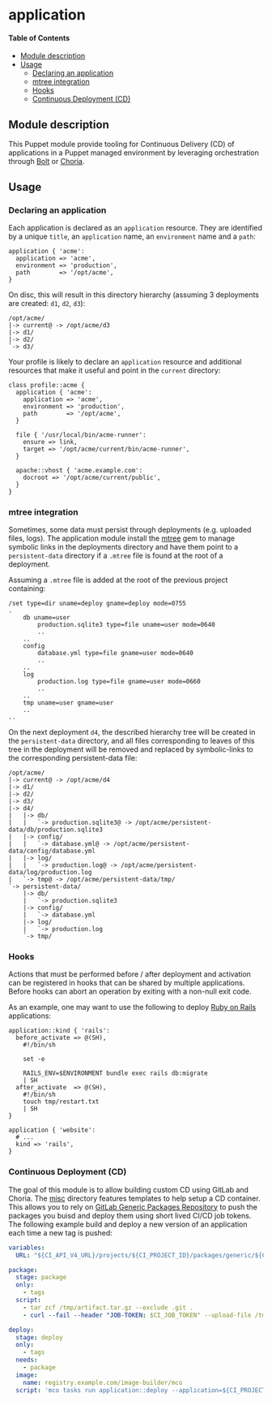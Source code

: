 # application

#### Table of Contents

<!-- vim-markdown-toc GFM -->

* [Module description](#module-description)
* [Usage](#usage)
	* [Declaring an application](#declaring-an-application)
	* [mtree integration](#mtree-integration)
	* [Hooks](#hooks)
	* [Continuous Deployment (CD)](#continuous-deployment-cd)

<!-- vim-markdown-toc -->

## Module description

This Puppet module provide tooling for Continuous Delivery (CD) of applications in a Puppet managed environment by leveraging orchestration through [Bolt](https://puppet.com/docs/bolt/latest/bolt.html) or [Choria](https://choria.io/).

## Usage

### Declaring an application

Each application is declared as an `application` resource. They are identified by a unique `title`, an `application` name, an `environment` name and a `path`:

```puppet
application { 'acme':
  application => 'acme',
  environment => 'production',
  path        => '/opt/acme',
}
```

On disc, this will result in this directory hierarchy (assuming 3 deployments are created: `d1`, `d2`, `d3`):

```
/opt/acme/
|-> current@ -> /opt/acme/d3
|-> d1/
|-> d2/
`-> d3/
```

Your profile is likely to declare an `application` resource and additional resources that make it useful and point in the `current` directory:

```puppet
class profile::acme {
  application { 'acme':
    application => 'acme',
    environment => 'production',
    path        => '/opt/acme',
  }

  file { '/usr/local/bin/acme-runner':
    ensure => link,
    target => '/opt/acme/current/bin/acme-runner',
  }

  apache::vhost { 'acme.example.com':
    docroot => '/opt/acme/current/public',
  }
}
```

### mtree integration

Sometimes, some data must persist through deployments (e.g. uploaded files, logs).  The application module install the [mtree](https://rubygems.org/gems/mtree) gem to manage symbolic links in the deployments directory and have them point to a `persistent-data` directory if a `.mtree` file is found at the root of a deployment.

Assuming a `.mtree` file is added at the root of the previous project containing:

```
/set type=dir uname=deploy gname=deploy mode=0755
.
	db uname=user
		production.sqlite3 type=file uname=user mode=0640
		..
	..
	config
		database.yml type=file gname=user mode=0640
		..
	..
	log
		production.log type=file gname=user mode=0660
		..
	..
	tmp uname=user gname=user
	..
..
```

On the next deployment `d4`, the described hierarchy tree will be created in the `persistent-data` directory, and all files corresponding to leaves of this tree in the deployment will be removed and replaced by symbolic-links to the corresponding persistent-data file:

```
/opt/acme/
|-> current@ -> /opt/acme/d4
|-> d1/
|-> d2/
|-> d3/
|-> d4/
|   |-> db/
|   |   `-> production.sqlite3@ -> /opt/acme/persistent-data/db/production.sqlite3
|   |-> config/
|   |   `-> database.yml@ -> /opt/acme/persistent-data/config/database.yml
|   |-> log/
|   |   `-> production.log@ -> /opt/acme/persistent-data/log/production.log
|   `-> tmp@ -> /opt/acme/persistent-data/tmp/
`-> persistent-data/
    |-> db/
    |   `-> production.sqlite3
    |-> config/
    |   `-> database.yml
    |-> log/
    |   `-> production.log
    `-> tmp/
```

### Hooks

Actions that must be performed before / after deployment and activation can be registered in hooks that can be shared by multiple applications.  Before hooks can abort an operation by exiting with a non-null exit code.

As an example, one may want to use the following to deploy [Ruby on Rails](https://rubyonrails.org/) applications:

```puppet
application::kind { 'rails':
  before_activate => @(SH),
    #!/bin/sh

    set -e

    RAILS_ENV=$ENVIRONMENT bundle exec rails db:migrate
    | SH
  after_activate  => @(SH),
    #!/bin/sh
    touch tmp/restart.txt
    | SH
}

application { 'website':
  # ...
  kind => 'rails',
}
```

### Continuous Deployment (CD)

The goal of this module is to allow building custom CD using GitLab and Choria.  The [misc](https://github.com/opus-codium/puppet-application/tree/main/misc) directory features templates to help setup a CD container.  This allows you to rely on [GitLab Generic Packages Repository](https://docs.gitlab.com/ee/user/packages/generic_packages/) to push the packages you buisd and deploy them using short lived CI/CD job tokens.  The following example build and deploy a new version of an application each time a new tag is pushed:

```yaml
variables:
  URL: "${CI_API_V4_URL}/projects/${CI_PROJECT_ID}/packages/generic/${CI_PROJECT_NAME}/${CI_COMMIT_TAG}/artifact.tar.gz"

package:
  stage: package
  only:
    - tags
  script:
    - tar zcf /tmp/artifact.tar.gz --exclude .git .
    - curl --fail --header "JOB-TOKEN: $CI_JOB_TOKEN" --upload-file /tmp/artifact.tar.gz "${URL}"'

deploy:
  stage: deploy
  only:
    - tags
  needs:
    - package
  image:
    name: registry.example.com/image-builder/mco
  script: 'mco tasks run application::deploy --application=${CI_PROJECT_NAME} --environment=production --url="${URL}" --deployment_name="${CI_COMMIT_TAG}" --header="{\"JOB-TOKEN\": \"${CI_JOB_TOKEN}\"}" -C profile::${CI_PROJECT_NAME}'
```
